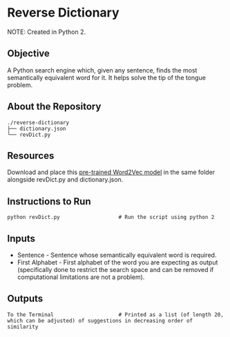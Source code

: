 # Reverse Dictionary

NOTE: Created in Python 2.

## Objective

A Python search engine which, given any sentence, finds the most semantically equivalent word for it. It helps solve the tip of the tongue problem.

## About the Repository

```
./reverse-dictionary
├── dictionary.json
└── revDict.py
```

## Resources

Download and place this [pre-trained Word2Vec model](https://drive.google.com/file/d/0B7XkCwpI5KDYNlNUTTlSS21pQmM/edit) in the same folder alongside revDict.py and dictionary.json.

## Instructions to Run

```
python revDict.py                   # Run the script using python 2
```

## Inputs

- Sentence - Sentence whose semantically equivalent word is required.
- First Alphabet - First alphabet of the word you are expecting as output (specifically done to restrict the search space and can be removed if computational limitations are not a problem).

## Outputs

```
To the Terminal                     # Printed as a list (of length 20, which can be adjusted) of suggestions in decreasing order of similarity
```
